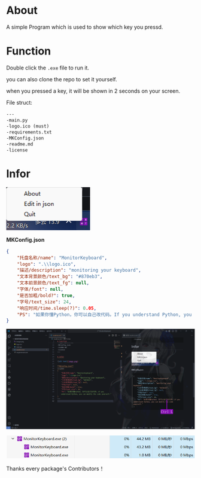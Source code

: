 # About

A simple Program which is used to show which key you pressd.

# Function

Double click the `.exe` file to run it.

you can also clone the repo to set it yourself.

when you pressed a key, it will be shown in 2 seconds on your screen.

File struct:
~~~
---
-main.py
-logo.ico (must)
-requirements.txt
-MKConfig.json
-readme.md
-license
~~~

# Infor

![alt text](image.png)

**MKConfig.json**
~~~json
{
    "托盘名称/name": "MonitorKeyboard",
    "logo": ".\\logo.ico",
    "描述/description": "monitoring your keyboard",
    "文本背景颜色/text_bg": "#870eb3",
    "文本前景颜色/text_fg": null,
    "字体/font": null,
    "是否加粗/bold?": true,
    "字号/text_size": 24,
    "响应时间/time.sleep(?)": 0.05,
    "PS": "如果你懂Python，你可以自己改代码。If you understand Python, you can modify the code yourself."
}
~~~
![alt text](image-1.png)

![alt text](image-2.png)

Thanks every package's Contributors！